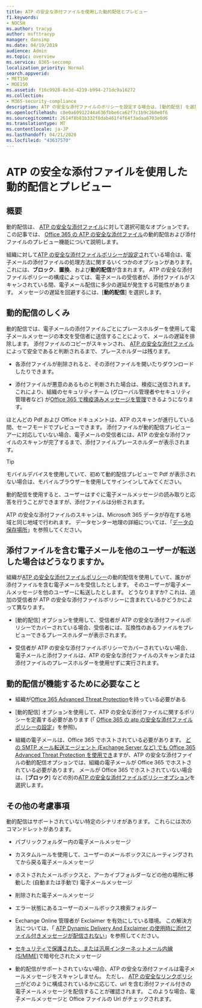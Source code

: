 ```yaml
---
title: ATP の安全な添付ファイルを使用した動的配信とプレビュー
f1.keywords:
- NOCSH
ms.author: tracyp
author: msfttracyp
manager: dansimp
ms.date: 04/19/2019
audience: Admin
ms.topic: overview
ms.service: O365-seccomp
localization_priority: Normal
search.appverid:
- MET150
- MOE150
ms.assetid: f16c9928-8e3d-4219-b994-271dc9a16272
ms.collection:
- M365-security-compliance
description: ATP の安全な添付ファイルのポリシーを設定する場合は、[動的配信] を選択してメッセージの遅延を回避し、スキャンされた添付ファイルをプレビューできるようにします。
ms.openlocfilehash: c8e0a60912244a636fbbe6ca62f7c1b9c260e0f6
ms.sourcegitcommit: 2614f8b81b332f8dab461f4f64f3adaa6703e0d6
ms.translationtype: MT
ms.contentlocale: ja-JP
ms.lasthandoff: 04/21/2020
ms.locfileid: "43637570"
---
```

# <a name="dynamic-delivery-and-previewing-with-atp-safe-attachments"></a>ATP の安全な添付ファイルを使用した動的配信とプレビュー

## <a name="overview"></a>概要

動的配信は、 [ATP の安全な添付ファイル](atp-safe-attachments.md)に対して選択可能なオプションです。 この記事では、 [Office 365 の ATP の安全な添付ファイル](atp-safe-attachments.md)の動的配信および添付ファイルのプレビュー機能について説明します。

組織に対して[ATP の安全な添付ファイルポリシーが設定さ](set-up-atp-safe-attachments-policies.md)れている場合は、電子メールの添付ファイルの処理方法に関するいくつかのオプションがあります。 これには、**ブロック**、**置換**、および**動的配信**が含まれます。 ATP の安全な添付ファイルポリシーの構成によっては、電子メールの受信者が、添付ファイルがスキャンされている間、電子メール配信に多少の遅延が発生する可能性があります。 メッセージの遅延を回避するには、[**動的配信**] を選択します。

## <a name="how-dynamic-delivery-works"></a>動的配信のしくみ

動的配信では、電子メールの添付ファイルごとにプレースホルダーを使用して電子メールメッセージの本文を受信者に送信することによって、メールの遅延を排除します。 添付ファイルのコピーがスキャンされ、 [ATP の安全な添付ファイル](atp-safe-attachments.md)によって安全であると判断されるまで、プレースホルダーは残ります。

- 各添付ファイルが削除されると、その添付ファイルを開いたりダウンロードしたりできます。

- 添付ファイルが悪意のあるものと判断された場合は、検疫に送信されます。これにより、組織のセキュリティチーム (グローバル管理者やセキュリティ管理者など) が[Office 365 で検疫済みメッセージを管理](manage-quarantined-messages-and-files.md)できるようになります。

ほとんどの Pdf および Office ドキュメントは、ATP のスキャンが進行している間、セーフモードでプレビューできます。 添付ファイルが動的配信プレビューアーに対応していない場合、電子メールの受信者には、ATP の安全な添付ファイルのスキャンが完了するまで、添付ファイルプレースホルダーが表示されます。

> [!TIP]
> モバイルデバイスを使用していて、初めて動的配信プレビューで Pdf が表示されない場合は、モバイルブラウザーを使用してサインインしてみてください。

動的配信を使用すると、ユーザーはすぐに電子メールメッセージの読み取りと応答を行うことができますが、添付ファイルは分析されます。

ATP の安全な添付ファイルのスキャンは、Microsoft 365 データが存在する地域と同じ地域で行われます。 データセンター地理の詳細については、「[データの保存場所](https://products.office.com/where-is-your-data-located?geo=All)」を参照してください。

## <a name="what-happens-when-someone-forwards-an-email-that-contains-an-attachment"></a>添付ファイルを含む電子メールを他のユーザーが転送した場合はどうなりますか。

組織が[ATP の安全な添付ファイルポリシー](set-up-atp-safe-attachments-policies.md)の動的配信を使用していて、誰かが添付ファイルを含む電子メールを受信したとします。 そのユーザーが電子メールメッセージを他のユーザーに転送したとします。 どうなりますか? これは、追加の受信者が ATP の安全な添付ファイルポリシーに含まれているかどうかによって異なります。

- [動的配信] オプションを使用して、受信者が ATP の安全な添付ファイルポリシーでカバーされている場合、受信者には、互換性のあるファイルをプレビューできるプレースホルダーが表示されます。

- 受信者が ATP の安全な添付ファイルポリシーでカバーされていない場合、電子メールと添付ファイルは、ATP の安全な添付ファイルのスキャンまたは添付ファイルのプレースホルダーを使用せずに実行されます。

## <a name="whats-required-for-dynamic-delivery-to-work"></a>動的配信が機能するために必要なこと

- 組織が[Office 365 Advanced Threat Protection](office-365-atp.md)を持っている必要がある

- [動的配信] オプションを使用して、ATP の安全な添付ファイルに関するポリシーを定義する必要があります (「 [Office 365 の atp の安全な添付ファイルポリシーの設定](set-up-atp-safe-attachments-policies.md)」を参照)。

- 組織の電子メールは、Office 365 でホストされている必要があります。 [どの SMTP メール転送エージェント (Exchange Server など) でも Office 365 Advanced Threat Protection を使用でき](https://docs.microsoft.com/office365/servicedescriptions/office-365-advanced-threat-protection-service-description#requirements-for-office-365-advanced-threat-protection-atp)ますが、ATP の安全な添付ファイルの動的配信オプションでは、組織の電子メールが Office 365 でホストされている必要があります。 メールが Office 365 でホストされていない場合は、[**ブロック**] などの別の[ATP の安全な添付ファイルポリシーオプション](set-up-atp-safe-attachments-policies.md#step-3-learn-about-atp-safe-attachments-policy-options)を選択します。

## <a name="additional-considerations"></a>その他の考慮事項

動的配信はサポートされていない特定のシナリオがあります。 これらには次のコマンドレットがあります。

- パブリックフォルダー内の電子メールメッセージ

- カスタムルールを使用して、ユーザーのメールボックスにルーティングされてから戻る電子メールメッセージ

- ホストされたメールボックスと、アーカイブフォルダーなどの他の場所に移動した (自動または手動で) 電子メールメッセージ

- 削除された電子メールメッセージ

- エラー状態にあるユーザーのメールボックス検索フォルダー

- Exchange Online 管理者が Exclaimer を有効にしている環境。 この解決方法については、「 [ATP Dynamic Delivery And Exclaimer の使用時に添付ファイル付きメッセージが配信されない](https://support.microsoft.com/help/4014438/messages-with-attachments-are-not-delivered-when-atp-dynamic-delivery)」を参照してください。

- [セキュリティで保護された、または汎用インターネットメール内線 (S/MIME)](s-mime-for-message-signing-and-encryption.md)で暗号化されたメッセージ

- 動的配信がサポートされていない場合、ATP の安全な添付ファイルは電子メールメッセージをスキャンしません。 ただし、 [ATP の安全なリンクポリシー](set-up-atp-safe-links-policies.md)がどのように構成されているかに応じて、url を含む添付ファイル付きの電子メールメッセージを配信することが確認されます。 このような場合、電子メールメッセージと Office ファイルの Url がチェックされます。
